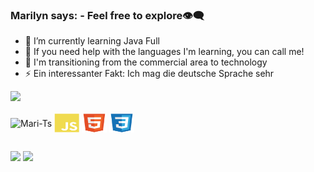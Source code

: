 
### Marilyn says: - Feel free to explore👁‍🗨

- 🌱 I’m currently learning Java Full
- 👯 If you need help with the languages I'm learning, you can call me!
- 🤔 I'm transitioning from the commercial area to technology
- ⚡ Ein interessanter Fakt: Ich mag die deutsche Sprache sehr

<picture>
  <source
    srcset="https://github-readme-stats.vercel.app/api?username=Marilyn-FullStack&show_icons=true&theme=tokyonight"
    media="(prefers-color-scheme: tokyonight)"
    />
  <source
    srcset="https://github-readme-stats.vercel.app/api?username=Marilyn-FullStack&show_icons=true&theme=transparent"
    media="(prefers-color-scheme: light), (prefers-color-scheme: no-preference)" 
    />
  <img src="https://github-readme-stats.vercel.app/api?username=Marilyn-FullStack&show_icons=true" />
</picture>

<div style="display: inline_block"><br>
  
  <img align="center" alt="Mari-Ts" height="30" width="40" src="https://cdn.jsdelivr.net/gh/devicons/devicon/icons/java/java-original.svg" /> 
  <img align="center" alt="Mari-Js" height="30" width="40" src="https://raw.githubusercontent.com/devicons/devicon/master/icons/javascript/javascript-plain.svg">
  <img align="center" alt="Mari-HTML" height="30" width="40" src="https://raw.githubusercontent.com/devicons/devicon/master/icons/html5/html5-original.svg">
  <img align="center" alt="Mari-CSS" height="30" width="40" src="https://raw.githubusercontent.com/devicons/devicon/master/icons/css3/css3-original.svg">

</div>

##
<div> 

  <a href = "mailto:m.leiliane.lobo@gmail.com"><img src="https://img.shields.io/badge/-Gmail-%23333?style=for-the-badge&logo=gmail&logoColor=white" target="_blank"></a>
  <a href="https://www.linkedin.com/in/mlls" target="_blank"><img src="https://img.shields.io/badge/-LinkedIn-%230077B5?style=for-the-badge&logo=linkedin&logoColor=white" target="_blank"></a> 
  
</div>
